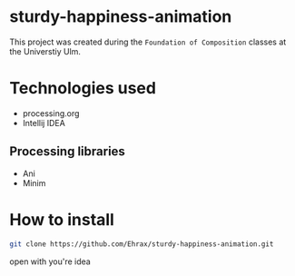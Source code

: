 # sturdy-happiness-animation

This project was created during the `Foundation of Composition` classes
at the Universtiy Ulm.

# Technologies used
- processing.org
- Intellij IDEA

## Processing libraries
- Ani 
- Minim

# How to install
```bash 
git clone https://github.com/Ehrax/sturdy-happiness-animation.git
```

open with you're idea
